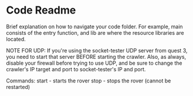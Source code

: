 # Code Readme

Brief explanation on how to navigate your code folder. For example, main consists of the entry function, and lib are where the resource libraries are located.

NOTE FOR UDP:
If you're using the socket-tester UDP server from quest 3, you need to start that server BEFORE starting the crawler. Also, as always, disable your firewall before trying to use UDP, and be sure to change the crawler's IP target and port to socket-tester's IP and port.

Commands:
start - starts the rover
stop - stops the rover (cannot be restarted)
